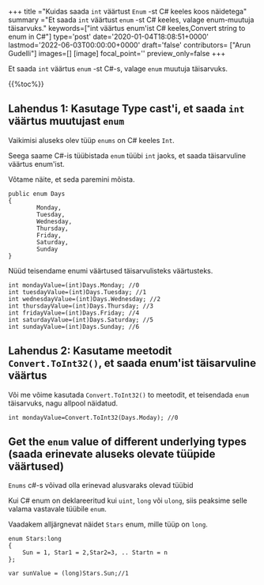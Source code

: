 +++
title   ="Kuidas saada `int` väärtust `Enum` -st C# keeles koos näidetega"
summary ="Et saada `int` väärtust `enum` -st C# keeles, valage enum-muutuja täisarvuks."
keywords=["int väärtus enum'ist C# keeles,Convert string to enum in C#"]
type='post'
date='2020-01-04T18:08:51+0000'
lastmod='2022-06-03T00:00:00+0000'
draft='false'
contributors= ["Arun Gudelli"]
images=[]
[image]
focal_point=''
preview_only=false
+++

Et saada `int` väärtus `enum` -st C#-s, valage `enum` muutuja täisarvuks.

{{%toc%}}

## Lahendus 1: Kasutage Type cast'i, et saada `int` väärtus muutujast `enum`

Vaikimisi aluseks olev tüüp `enums` on C# keeles `Int`.

Seega saame C#-is tüübistada `enum` tüübi `int` jaoks, et saada täisarvuline väärtus enum'ist.

Võtame näite, et seda paremini mõista.

```
public enum Days
{
        Monday,  
        Tuesday,  
        Wednesday,  
        Thursday,  
        Friday,  
        Saturday,  
        Sunday
}
```

Nüüd teisendame enumi väärtused täisarvulisteks väärtusteks.

```
int mondayValue=(int)Days.Monday; //0
int tuesdayValue=(int)Days.Tuesday; //1
int wednesdayValue=(int)Days.Wednesday; //2
int thursdayValue=(int)Days.Thursday; //3
int fridayValue=(int)Days.Friday; //4
int saturdayValue=(int)Days.Saturday; //5
int sundayValue=(int)Days.Sunday; //6
```

## Lahendus 2: Kasutame meetodit `Convert.ToInt32()`, et saada enum'ist täisarvuline väärtus

Või me võime kasutada `Convert.ToInt32()` to meetodit, et teisendada `enum` täisarvuks, nagu allpool näidatud.

```
int mondayValue=Convert.ToInt32(Days.Moday); //0

```

## Get the `enum` value of different underlying types (saada erinevate aluseks olevate tüüpide väärtused)

`Enums` c#-s võivad olla erinevad alusvaraks olevad tüübid 

Kui C# enum on deklareeritud kui `uint`, `long` või `ulong`, siis peaksime selle valama vastavale tüübile `enum`.

Vaadakem alljärgnevat näidet `Stars` enum, mille tüüp on `long`.

```
enum Stars:long 
{
    Sun = 1, Star1 = 2,Star2=3, .. Startn = n
};

var sunValue = (long)Stars.Sun;//1
```